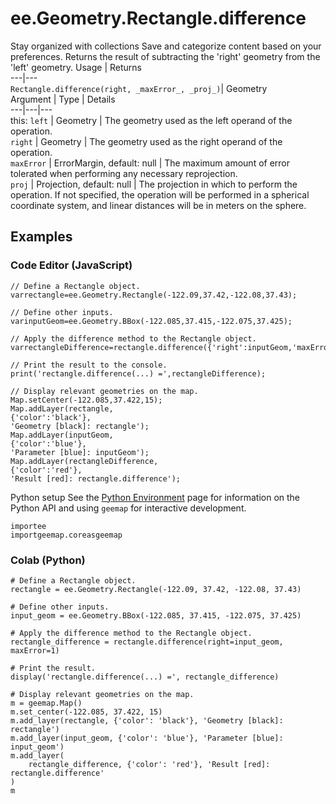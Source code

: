  
#  ee.Geometry.Rectangle.difference
Stay organized with collections  Save and categorize content based on your preferences. 
Returns the result of subtracting the 'right' geometry from the 'left' geometry. Usage | Returns  
---|---  
`Rectangle.difference(right, _maxError_, _proj_)`|  Geometry  
Argument | Type | Details  
---|---|---  
this: `left` | Geometry | The geometry used as the left operand of the operation.  
`right` | Geometry | The geometry used as the right operand of the operation.  
`maxError` | ErrorMargin, default: null | The maximum amount of error tolerated when performing any necessary reprojection.  
`proj` | Projection, default: null | The projection in which to perform the operation. If not specified, the operation will be performed in a spherical coordinate system, and linear distances will be in meters on the sphere.  
## Examples
### Code Editor (JavaScript)
```
// Define a Rectangle object.
varrectangle=ee.Geometry.Rectangle(-122.09,37.42,-122.08,37.43);

// Define other inputs.
varinputGeom=ee.Geometry.BBox(-122.085,37.415,-122.075,37.425);

// Apply the difference method to the Rectangle object.
varrectangleDifference=rectangle.difference({'right':inputGeom,'maxError':1});

// Print the result to the console.
print('rectangle.difference(...) =',rectangleDifference);

// Display relevant geometries on the map.
Map.setCenter(-122.085,37.422,15);
Map.addLayer(rectangle,
{'color':'black'},
'Geometry [black]: rectangle');
Map.addLayer(inputGeom,
{'color':'blue'},
'Parameter [blue]: inputGeom');
Map.addLayer(rectangleDifference,
{'color':'red'},
'Result [red]: rectangle.difference');
```

Python setup
See the [ Python Environment](https://developers.google.com/earth-engine/guides/python_install) page for information on the Python API and using `geemap` for interactive development.
```
importee
importgeemap.coreasgeemap
```

### Colab (Python)
```
# Define a Rectangle object.
rectangle = ee.Geometry.Rectangle(-122.09, 37.42, -122.08, 37.43)

# Define other inputs.
input_geom = ee.Geometry.BBox(-122.085, 37.415, -122.075, 37.425)

# Apply the difference method to the Rectangle object.
rectangle_difference = rectangle.difference(right=input_geom, maxError=1)

# Print the result.
display('rectangle.difference(...) =', rectangle_difference)

# Display relevant geometries on the map.
m = geemap.Map()
m.set_center(-122.085, 37.422, 15)
m.add_layer(rectangle, {'color': 'black'}, 'Geometry [black]: rectangle')
m.add_layer(input_geom, {'color': 'blue'}, 'Parameter [blue]: input_geom')
m.add_layer(
    rectangle_difference, {'color': 'red'}, 'Result [red]: rectangle.difference'
)
m
```


